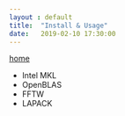 ```yaml
---
layout : default
title:  "Install & Usage"
date:   2019-02-10 17:30:00
---
```

[home](/)

+ Intel MKL
+ OpenBLAS
+ FFTW
+ LAPACK




